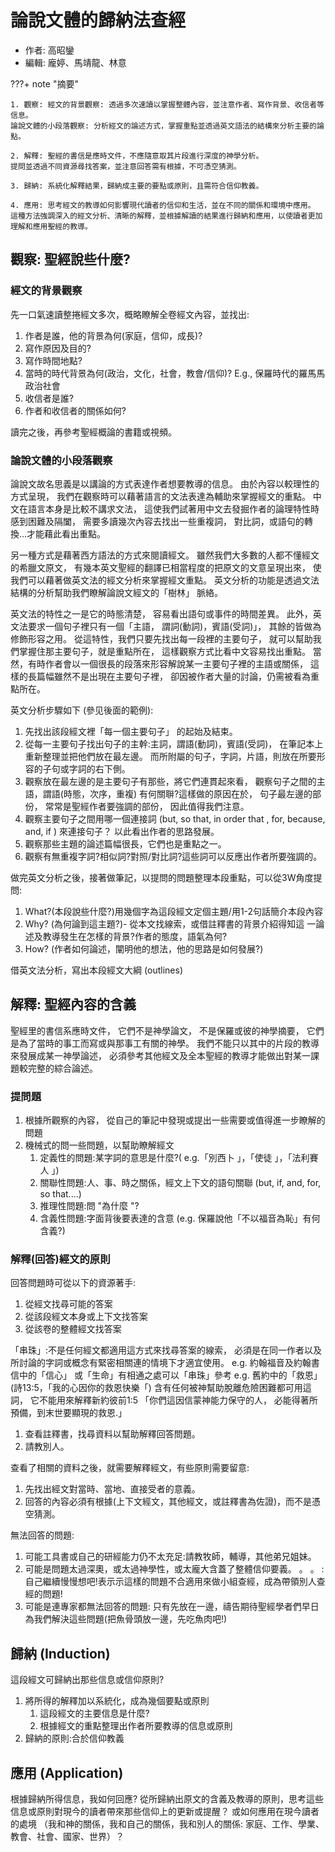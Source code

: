 # 論說⽂體的歸納法查經

- 作者: 高昭鑾
- 編輯: 龐婷、馬靖龍、林意

???+ note "摘要"

    1. 觀察: 經⽂的背景觀察: 透過多次速讀以掌握整體內容，並注意作者、寫作背景、收信者等信息。
    論說⽂體的⼩段落觀察: 分析經⽂的論述方式，掌握重點並透過英⽂語法的結構來分析主要的論點。

    2. 解釋: 聖經的書信是應時⽂件，不應隨意取其片段進行深度的神學分析。
    提問並透過不同資源尋找答案，並注意回答需有根據，不可憑空猜測。

    3. 歸納: 系統化解釋結果，歸納成主要的要點或原則，且需符合信仰教義。

    4. 應⽤: 思考經⽂的教導如何影響現代讀者的信仰和生活，並在不同的關係和環境中應⽤。
    這種方法強調深入的經⽂分析、清晰的解釋，並根據解讀的結果進行歸納和應⽤，以使讀者更加理解和應⽤聖經的教導。

## 觀察: 聖經說些什麼?

### 經⽂的背景觀察

先⼀⼝氣速讀整捲經⽂多次，概略瞭解全卷經⽂內容，並找出:

1. 作者是誰，他的背景為何(家庭，信仰，成⾧)?
1. 寫作原因及目的?
1. 寫作時間地點?
1. 當時的時代背景為何(政治，⽂化，社會，教會/信仰)? E.g., 保羅時代的羅⾺馬政治社會
1. 收信者是誰?
1. 作者和收信者的關係如何?

讀完之後，再參考聖經概論的書籍或視頻。

### 論說⽂體的⼩段落觀察

論說⽂故名思義是以講論的⽅式表達作者想要教導的信息。
由於內容以較理性的⽅式呈現，
我們在觀察時可以藉著語言的⽂法表達為輔助來掌握經⽂的重點。
中⽂在語⾔本⾝是⽐較不講求⽂法，
這使我們試著用中⽂去發掘作者的論理特性時感到困難及隔闔，
需要多讀幾次內容去找出⼀些重複詞，
對比詞，或語句的轉換...才能藉此看出重點。

另⼀種⽅式是藉著西⽅語法的⽅式來閱讀經⽂。
雖然我們⼤多數的⼈都不懂經⽂的希臘⽂原⽂，
有幾本英⽂聖經的翻譯已相當程度的把原⽂的⽂意呈現出來，
使我們可以藉著做英⽂法的經⽂分析來掌握經⽂重點。
英⽂分析的功能是透過⽂法結構的分析幫助我們瞭解論說⽂經⽂的「樹林」 脈絡。

英⽂法的特性之⼀是它的時態清楚，
容易看出語句或事件的時間差異。
此外，英⽂法要求⼀個句⼦裡只有⼀個「主語，
謂詞(動詞)，賓語(受詞)」，
其餘的皆做為修飾形容之用。
從這特性，我們只要先找出每⼀段裡的主要句⼦，
就可以幫助我們掌握住那主要句⼦，就是重點所在，
這樣觀察⽅式比看中⽂容易找出重點。
當然，有時作者會以⼀個很⾧的段落來形容解說某⼀主要句⼦裡的主語或關係，
這樣的⾧篇幅雖然不是出現在主要句⼦裡，
卻因被作者⼤量的討論，仍需被看為重點所在。

英⽂分析步驟如下 (參⻅後面的範例):

1. 先找出該段經⽂裡「每⼀個主要句⼦」 的起始及結束。
1. 從每⼀主要句⼦找出句⼦的主幹:主詞，謂語(動詞)，賓語(受詞)，
    在筆記本上重新整理並把他們放在最左邊。
    而所附屬的句⼦，字詞，片語，則放在所要形容的⼦句或字詞的右下側。
1. 觀察放在最左邊的是主要句⼦有那些，將它們連貫起來看，
    觀察句⼦之間的主語，謂語(時態，次序，重複)
    有何關聨?這樣做的原因在於，
    句⼦最左邊的部份，
    常常是聖經作者要強調的部份，
    因此值得我們注意。
1. 觀察主要句⼦之間用哪⼀個連接詞
    (but, so that, in order that , for, because, and, if )
    來連接句⼦？
    以此看出作者的思路發展。
1. 觀察那些主題的論述篇幅很⾧，它們也是重點之⼀。
1. 觀察有無重複字詞?相似詞?對照/對比詞?這些詞可以反應出作者所要強調的。

做完英⽂分析之後，接著做筆記，以提問的問題整理本段重點，可以從3W角度提問:

1. What?(本段說些什麼?)用幾個字為這段經⽂定個主題/用1-2句話簡介本段內容
1. Why? (為何論到這主題?)-
    從本⽂找線索，或借註釋書的背景介紹得知這
    ⼀論述及教導發⽣在怎樣的背景?作者的態度，語氣為何?
1. How? (作者如何論述，闡明他的想法，他的思路是如何發展?)

借英⽂法分析，寫出本段經⽂⼤綱 (outlines)

## 解釋: 聖經內容的含義

聖經⾥的書信系應時⽂件，
它們不是神學論⽂，
不是保羅或彼的神學摘要，
它們是為了當時的事工⽽寫或與那事工有關的神學。
我們不能只以其中的片段的教導來發展成某⼀神學論述，
必須參考其他經⽂及全本聖經的教導才能做出對某⼀課題較完整的綜合論述。

### 提問題

1. 根據所觀察的內容， 從⾃己的筆記中發現或提出⼀些需要或值得進⼀步瞭解的問題
1. 機械式的問⼀些問題，以幫助瞭解經⽂
    1. 定義性的問題:某字詞的意思是什麼?( e.g.「別⻄卜 」，「使徒 」，「法利賽⼈ 」)
    1. 關聯性問題:⼈、事、時之關係，經⽂上下⽂的語句關聯 (but, if, and, for, so that....)
    1. 推理性問題:問 "為什麼 "?
    1. 含義性問題:字⾯背後要表達的含意 (e.g. 保羅說他「不以福音為恥」有何含義?)

### 解釋(回答)經⽂的原則

回答問題時可從以下的資源著手:

1. 從經⽂找尋可能的答案
2. 從該段經⽂本身或上下⽂找答案
3. 從該卷的整體經⽂找答案

「串珠」:不是任何經⽂都適用這⽅式來找尋答案的線索，
必須是在同⼀作者以及所討論的字詞或概念有緊密相關連的情境下才適宜使用。
e.g. 約翰福⾳及約翰書信中的「信心」 或「生命」有相通之處可以「串珠」參考
e.g. 舊約中的「救恩」 (詩13:5，「我的心因你的救恩快樂「)
含有任何被神幫助脫離危險困難都可用這詞，
它不能用來解釋新約彼前1:5 「你們這因信蒙神能力保守的⼈，
必能得著所預備，到末世要顯現的救恩.」

1. 查看註釋書，找尋資料以幫助解釋回答問題。
1. 請教別⼈。

查看了相關的資料之後，就需要解釋經⽂，有些原則需要留意:

1. 先找出經⽂對當時、當地、直接受者的意義。
1. 回答的內容必須有根據(上下⽂經⽂，其他經⽂，或註釋書為佐證)，⽽不是憑空猜測。

無法回答的問題:

1. 可能⼯具書或⾃己的研經能⼒仍不太充足:請教牧師，輔導，其他弟兄姐妹。
1. 可能是問題太過深奧，或太過神學性，或太龐⼤含蓋了整體信仰要義。 。 。 :
    ⾃己繼續慢慢想吧!表⽰示這樣的問題不合適⽤來做⼩組查經，成為帶領別⼈查經的問題!
1. 可能是連專家都無法回答的問題:
    只有先放在⼀邊，禱告期待聖經學者們早日為我們解決這些問題(把⿂骨頭放⼀邊，先吃⿂肉吧!)

## 歸納 (Induction)

這段經⽂可歸納出那些信息或信仰原則?

1. 將所得的解釋加以系統化，成為幾個要點或原則
    1. 這段經⽂的主要信息是什麼?
    1. 根據經⽂的重點整理出作者所要教導的信息或原則
1. 歸納的原則:合於信仰教義

## 應⽤ (Application)

根據歸納所得信息，我如何回應?
從所歸納出原⽂的含義及教導的原則，思考這些信息或原則對現今的讀者帶來那些信仰上的更新或提醒？
或如何應⽤在現今讀者的處境
（我和神的關係，我和⾃己的關係，我和別⼈的關係:
家庭、⼯作、學業、教會、社會、國家、世界）？
